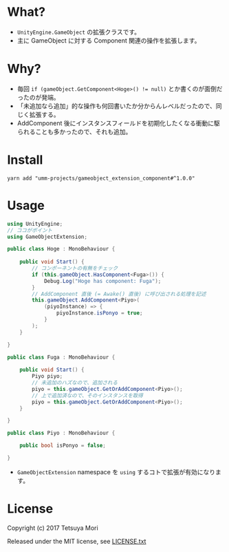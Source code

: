 # What?

* `UnityEngine.GameObject` の拡張クラスです。
* 主に GameObject に対する Component 関連の操作を拡張します。

# Why?

* 毎回 `if (gameObject.GetComponent<Hoge>() != null)` とか書くのが面倒だったのが発端。
* 「未追加なら追加」的な操作も何回書いたか分からんレベルだったので、同じく拡張する。
* AddComponent 後にインスタンスフィールドを初期化したくなる衝動に駆られることも多かったので、それも追加。

# Install

```shell
yarn add "umm-projects/gameobject_extension_component#^1.0.0"
```

# Usage

```c#
using UnityEngine;
// ココがポイント
using GameObjectExtension;

public class Hoge : MonoBehaviour {
    
    public void Start() {
        // コンポーネントの有無をチェック
        if (this.gameObject.HasComponent<Fuga>()) {
            Debug.Log("Hoge has component: Fuga");
        }
        // AddComponent 直後 (= Awake() 直後) に呼び出される処理を記述
        this.gameObject.AddComponent<Piyo>(
            (piyoInstance) => {
                piyoInstance.isPonyo = true;
            }
        );
    }

}

public class Fuga : MonoBehaviour {
    
    public void Start() {
        Piyo piyo;
        // 未追加のハズなので、追加される
        piyo = this.gameObject.GetOrAddComponent<Piyo>();
        // 上で追加済なので、そのインスタンスを取得
        piyo = this.gameObject.GetOrAddComponent<Piyo>();
    }

}

public class Piyo : MonoBehaviour {

    public bool isPonyo = false;

}
```

* `GameObjectExtension` namespace を `using` するコトで拡張が有効になります。

# License

Copyright (c) 2017 Tetsuya Mori

Released under the MIT license, see [LICENSE.txt](LICENSE.txt)

